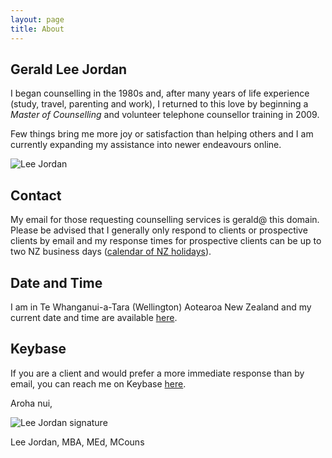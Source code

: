 ```yaml
---
layout: page
title: About
---
```


<h2>Gerald Lee Jordan</h2>

<p>I began counselling in the 1980s and, after many years of life experience (study, travel, parenting and work), I returned to this love by beginning a <i>Master of Counselling</i> and volunteer telephone counsellor training in 2009.</p>

<p>Few things bring me more joy or satisfaction than helping others and I am currently expanding my assistance into newer endeavours online.</p>

<img class="img-border" src="https://geraldleejordan.com/public/assets/images/lee-jordan-programmer.jpg" alt="Lee Jordan">

<h2>Contact</h2>

<p>My email <span class="highlight-text">for those requesting counselling services</span> is gerald@ this domain. Please be advised that I generally only respond to clients or prospective clients by email and my response times for prospective clients can be up to two NZ business days (<a href="https://www.timeanddate.com/holidays/new-zealand/" alt="New Zealand holidays calendar" rel="nofollow" target="_blank">calendar of NZ holidays</a>).</p>

<h2>Date and Time</h2>

I am in Te Whanganui-a-Tara (Wellington) Aotearoa New Zealand and my current date and time are available <a href="https://www.timeanddate.com/worldclock/new-zealand/wellington" alt="Wellington Date and Time" rel="nofollow" target="_blank">here</a>.

<h2>Keybase</h2>

<p>If you are a client and would prefer a more immediate response than by email, you can reach me on Keybase <a href="https://keybase.io/geraldleejordan/chat" rel="nofollow" target="_blank">here</a>.</p>

<p>Aroha nui,</p>

<img src="https://geraldleejordan.com/public/assets/images/lee-jordan.png" alt="Lee Jordan signature">

Lee Jordan, MBA, MEd, MCouns
